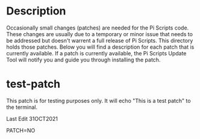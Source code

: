 # Description
Occasionally small changes (patches) are needed for the Pi Scripts code. These changes are usually due to a temporary or minor issue that needs to be addressed but doesn't warrent a full release of Pi Scripts. This directory holds those patches. Below you will find a description for each patch that is currently available. If a patch is currently available, the Pi Scripts Update Tool will notify you and guide you through installing the patch.



# test-patch
This patch is for testing purposes only. It will echo "This is a test patch" to the terminal. 

Last Edit 31OCT2021

PATCH=NO
